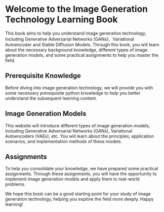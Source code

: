 # Welcome to the Image Generation Technology Learning Book

This book aims to help you understand image generation technology, including Generative Adversarial Networks (GANs)、Variational Autoencoder and Stable Diffusion Models. Through this book, you will learn about the necessary background knowledge, different types of image generation models, and some practical assignments to help you master the field.

## Prerequisite Knowledge

Before diving into image generation technology, we will provide you with some necessary prerequisite python knowledge to help you better understand the subsequent learning content.

## Image Generation Models

This website will introduce different types of image generation models, including Generative Adversarial Networks (GANs), Variational Autoencoders (VAEs), etc. You will learn about the principles, application scenarios, and implementation methods of these models.

## Assignments

To help you consolidate your knowledge, we have prepared some practical assignments. Through these assignments, you will have the opportunity to implement image generation models and apply them to real-world problems.

We hope this book can be a good starting point for your study of image generation technology, helping you explore the field more deeply. Happy learning!
